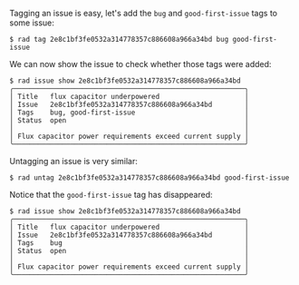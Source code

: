 Tagging an issue is easy, let's add the `bug` and `good-first-issue` tags to
some issue:

```
$ rad tag 2e8c1bf3fe0532a314778357c886608a966a34bd bug good-first-issue
```

We can now show the issue to check whether those tags were added:

```
$ rad issue show 2e8c1bf3fe0532a314778357c886608a966a34bd
╭─────────────────────────────────────────────────────────╮
│ Title   flux capacitor underpowered                     │
│ Issue   2e8c1bf3fe0532a314778357c886608a966a34bd        │
│ Tags    bug, good-first-issue                           │
│ Status  open                                            │
│                                                         │
│ Flux capacitor power requirements exceed current supply │
╰─────────────────────────────────────────────────────────╯
```

Untagging an issue is very similar:

```
$ rad untag 2e8c1bf3fe0532a314778357c886608a966a34bd good-first-issue
```

Notice that the `good-first-issue` tag has disappeared:

```
$ rad issue show 2e8c1bf3fe0532a314778357c886608a966a34bd
╭─────────────────────────────────────────────────────────╮
│ Title   flux capacitor underpowered                     │
│ Issue   2e8c1bf3fe0532a314778357c886608a966a34bd        │
│ Tags    bug                                             │
│ Status  open                                            │
│                                                         │
│ Flux capacitor power requirements exceed current supply │
╰─────────────────────────────────────────────────────────╯
```
